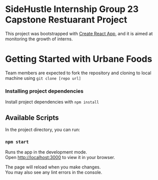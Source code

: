 # SideHustle Internship Group 23 Capstone Restuarant Project

This project was bootstrapped with [Create React App](https://github.com/facebook/create-react-app), 
and it is aimed at monitoring the growth of interns.

# Getting Started with Urbane Foods

Team members are expected to fork the repository and cloning to local machine using
`git clone [repo url]`

### Installing project dependencies

Install project dependencies with `npm install`

## Available Scripts

In the project directory, you can run:

### `npm start`

Runs the app in the development mode.\
Open [http://localhost:3000](http://localhost:3000) to view it in your browser.

The page will reload when you make changes.\
You may also see any lint errors in the console.
<!-- 
### `npm run build`

Builds the app for production to the `build` folder.\
It correctly bundles React in production mode and optimizes the build for the best performance.

The build is minified and the filenames include the hashes.\
Your app is ready to be deployed!

See the section about [deployment](https://facebook.github.io/create-react-app/docs/deployment) for more information. -->
